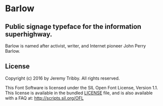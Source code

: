 # Barlow

## Public signage typeface for the information superhighway.

Barlow is named after activist, writer, and Internet pioneer John Perry Barlow.

## License

Copyright (c) 2016 by Jeremy Tribby. All rights reserved.

This Font Software is licensed under the SIL Open Font License, Version 1.1. This license is available in the bundled [LICENSE](https://github.com/jpt/barlow/blob/master/LICENSE.md) file, and is also available with a FAQ at: http://scripts.sil.org/OFL

